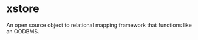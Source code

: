 xstore
======

An open source object to relational mapping framework that functions like an OODBMS.
